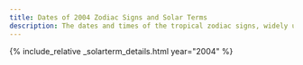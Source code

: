 ```yaml
---
title: Dates of 2004 Zodiac Signs and Solar Terms
description: The dates and times of the tropical zodiac signs, widely used in western astrology, and solar terms of year 2004
---
```

{% include_relative _solarterm_details.html year="2004" %}
